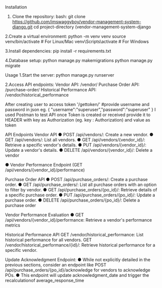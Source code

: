 Installation
1. Clone the repository:
bash:
git clone https://github.com/imswaggyboy/vendor-management-system-django.git
cd project-directory (vendor-management-system-django

2.Create a virtual environment:
python -m venv venv
source venv/bin/activate # For Linux/Mac
venv\Scripts\activate # For Windows

3.Install dependencies:
pip install -r requirements.txt

4.Database setup:
python manage.py makemigrations
python manage.py migrate

Usage
1.Start the server:
python manage.py runserver

2.Access API endpoints:
Vendor API: /vendor/
Purchase Order API: /purchase-order/
Historical Performance API: /vendor/historical_performance

After creating user to access token
'/gettoken/' #provide username and password in json eg. { "username":"superuser","password":"superuser" }
I used Postman to test API
once Token is created or received provide it to HEADER
with key as Authorization (eg. key : Authorization) and value as token

API Endpoints
Vendor API
● POST /api/vendors/: Create a new vendor.
● GET /api/vendors/: List all vendors.
● GET /api/vendors/{vendor_id}/: Retrieve a specific vendor's details.
● PUT /api/vendors/{vendor_id}/: Update a vendor's details.
● DELETE /api/vendors/{vendor_id}/: Delete a vendor

● Vendor Performance Endpoint (GET /api/vendors/{vendor_id}/performance)

Purchase Order API
● POST /api/purchase_orders/: Create a purchase order.
● GET /api/purchase_orders/: List all purchase orders with an option to filter by vendor.
● GET /api/purchase_orders/{po_id}/: Retrieve details of a specific purchase order.
● PUT /api/purchase_orders/{po_id}/: Update a purchase order.
● DELETE /api/purchase_orders/{po_id}/: Delete a purchase order

Vendor Performance Evaluation
● GET /api/vendors/{vendor_id}/performance: Retrieve a vendor's performance metrics

Historical Performance API
GET /vendor/historical_performance: List historical performance for all vendors.
GET /vendor/historical_performance/{id}/: Retrieve historical performance for a specific vendor.

Update Acknowledgment Endpoint:
● While not explicitly detailed in the previous sections, consider an endpoint like
POST /api/purchase_orders/{po_id}/acknowledge for vendors to acknowledge POs.
● This endpoint will update acknowledgment_date and trigger the recalculationof average_response_time
